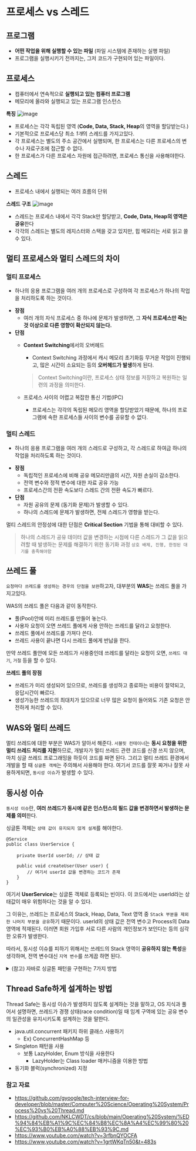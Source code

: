 # 프로세스 vs 스레드

## 프로그램
* **어떤 작업을 위해 실행할 수 있는 파일** (파일 시스템에 존재하는 실행 파일)
* 프로그램을 실행시키기 전까지는, 그저 코드가 구현되어 있는 파일이다. 

## 프로세스
- 컴퓨터에서 연속적으로 **실행되고 있는 컴퓨터 프로그램**
- 메모리에 올라와 실행되고 있는 프로그램 인스턴스

**특징**
![image](https://github.com/hyeong-jun-kim/CS-Study/assets/53989167/bda19568-208d-4200-839d-a0d63c77522e)
- 프로세스는 각각 독립된 영역 (**Code, Data, Stack, Heap**의 영역을 할당받는다.)
- 기본적으로 프로세스당 최소 *1개*의 스레드를 가지고있다.
- 각 프로세스는 별도의 주소 공간에서 실행되며, 한 프로세스는 다른 프로세스의 변수나 자료구조에 접근할 수 없다.
- 한 프로세스가 다른 프로세스 자원에 접근하려면, 프로세스 통신을 사용해야한다.


## 스레드
- 프로세스 내에서 실행되는 여러 흐름의 단위

**스레드 구조**
![image](https://github.com/hyeong-jun-kim/CS-Study/assets/53989167/1cca6565-1dc8-4f71-9638-c2d863536b23)
- 스레드는 프로세스 내에서 각각 Stack만 할당받고, **Code, Data, Heap의 영역은 공유**한다
- 각각의 스레드는 별도의 레지스터와 스택을 갖고 있지만, 힙 메모리는 서로 읽고 쓸 수 있다.

## 멀티 프로세스와 멀티 스레드의 차이
### 멀티 프로세스
- 하나의 응용 프로그램을 여러 개의 프로세스로 구성하여 각 프로세스가 하나의 작업을 처리하도록 하는 것이다.
* **장점**
    * 여러 개의 자식 프로세스 중 하나에 문제가 발생하면, 그 **자식 프로세스만 죽는 것 이상으로 다른 영향이 확산되지 않는다.**
* **단점**
    * **Context Switching**에서의 오버헤드 
        * Context Switching 과정에서 캐시 메모리 초기화등 무거운 작업이 진행되고, 많은 시간이 소요되는 등의 **오버헤드가 발생**하게 된다.
        > Context Switching이란, 프로세스 상태 정보를 저장하고 복원하는 일련의 과정을 의미한다. 

    * 프로세스 사이의 어렵고 복잡한 통신 기법(IPC)
        * 프로세스는 각각의 독립된 메모리 영역을 할당받았기 때문에, 하나의 프로그램에 속한 프로세스들 사이의 변수를 공유할 수 없다.

### 멀티 스레드
- 하나의 응용 프로그램을 여러 개의 스레드로 구성하고, 각 스레드로 하여금 하나의 작업을 처리하도록 하는 것이다.
* **장점**
    * 독립적인 프로세스에 비해 공유 메모리만큼의 시간, 자원 손실이 감소한다.
    * 전역 변수와 정적 변수에 대한 자료 공유 가능
    * 프로세스간의 전환 속도보다 스레드 간의 전환 속도가 빠르다.
* **단점**
    * 자원 공유의 문제 (동기화 문제)가 발생할 수 있다.
    * 하나의 스레드에 문제가 발생하면, 전체 스레드가 영향을 받는다.

멀티 스레드의 안정성에 대한 단점은 **Critical Section** 기법을 통해 대비할 수 있다.
> 하나의 스레드가 공유 데이터 값을 변경하는 시점에 다른 스레드가 그 값을 읽으려할 때 발생하는 문제를 해결하기 위한 동기화 과정
> ```상호 배제, 진행, 한정된 대기를 충족해야함```

## 쓰레드 풀
`요청마다 쓰레드를 생성하는 경우의 단점을 보완`하고자, 대부분의 **WAS**는 쓰레드 풀을 가지고있다.

WAS의 쓰레드 풀은 다음과 같이 동작한다.
* 풀(Pool)안에 미리 쓰레드를 만들어 놓는다.
* 사용자 요청이 오면 쓰레드 풀에게 사용 안하는 쓰레드를 달라고 요청한다.
* 쓰레드 풀에서 쓰레드를 가져다 쓴다.
* 쓰레드 사용이 끝나면 다시 쓰레드 풀에게 반납을 한다.

만약 쓰레드 풀안에 모든 쓰레드가 사용중인데 쓰레드를 달라는 요청이 오면, `쓰레드 대기`, `거절` 등을 할 수 있다.

**쓰레드 풀의 장점**
- 쓰레드가 미리 생성되어 있으므로, 쓰레드를 생성하고 종료하는 비용이 절약되고, 응답시간이 빠르다.
- 생성가능한 쓰레드의 최대치가 있으므로 너무 많은 요청이 들어와도 기존 요청은 안전하게 처리할 수 있다.

## WAS와 멀티 쓰레드
멀티 쓰레드에 대한 부분은 WAS가 알아서 해준다. `서블릿 컨테이너`는 **동시 요청을 위한 멀티 쓰레드 처리를 지원**하므로, 개발자가 멀티 쓰레드 관련 코드를 신경 쓰지 않으며, 마치 싱글 쓰레드 프로그래밍을 하듯이 코드를 짜면 된다.
그리고 멀티 쓰레드 환경에서 개발을 할 때 `싱글톤 객체`는 주의해서 사용해야 한다. 여기서 코드를 잘못 짜거나 잘못 사용하게되면, `동시성 이슈`가 발생할 수 있다.

## 동시성 이슈
`동시성 이슈`란, **여러 쓰레드가 동시에 같은 인스턴스의 필드 값을 변경하면서 발생하는 문제를 의미**한다.

싱글톤 객체는 `상태 값이 유지되지 않게 설계`를 해야한다.
```
@Service
public class UserService {

    private UserId userId; // 상태 값

    public void createUser(User user) {
        // 여기서 userId 값을 변경하는 코드가 존재
    }
}
```
여기서 **UserService**는 싱글톤 객체로 등록되는 빈이다. 이 코드에서는 userId라는 상태값이 매우 위험하다는 것을 알 수 있다.

그 이유는, 쓰레드는 프로세스의 Stack, Heap, Data, Text 영역 중 `Stack 부분을 제외한 나머지 부분을 공유`하기 때문이다. userId의 상태 값은 전역 변수고 Process의 Data 영역에 적재된다. 이러면 회원 가입후 서로 다른 사람의 개인정보가 보인다는 등의 심각한 오류가 발생한다.

따라서, 동시성 이슈를 피하기 위해서는 쓰레드의 Stack 영역이 **공유하지 않는 특성**을 생각하며, 전역 변수대신 `지역 변수`를 쓰게끔 하면 된다.

<details>
<summary>
(참고) 자바로 싱글톤 패턴을 구현하는 7가지 방법
</summary>
    
### 1. 단순한 메서드 호출

- **문제점:** 원자성이 결여되어있다. ⇒ 자바에서는 멀티 스레드로 동작하므로, 문제 발생할 수 있음
    - 여러 스레드에서 동시에 인스턴스를 생성해서 여러개의 인스턴스가 생성될 수 있다.
- **해결방법:** synchronized 키워드를 붙혀서 해당 문제점을 해결할 수 있다.
    - 하지만 락이 걸려있으므로, 성능저하 이슈가 있을 수 있다.

```java
public class Singleton {
    private static Singleton instance;

    private Singleton() {

    }

    public static Singleton getInstance() {
        if (instance == null)
            instance = new Singleton();

        return instance;
    }
}
```

## 2. 정적 멤버

- `정적(static)` 멤버나 블록은 런타임이 아니라, **최초에 JVM이 클래스 로딩 때 모든 클래스들을 로드할 때 미리 인스턴스를 생성**하는데 이를 이용한 방법이다.
- 클래스 로딩과 동시에 싱글톤 인스턴스를 만들고, 그렇기 때문에 모듈들이 싱글톤 인스턴스를 요청할 때 그냥 만들어진 인스턴스를 반환하면 된다.
- **문제점:** 불필요한 자원 낭비라는 이슈가 있다. 싱글톤 인스턴스가 필요없을 경우에도 무조건 싱글톤 클래스를 호출해 인스턴스를 만들어야 하기 때문이다.

```java
public class Singleton {
    private final static Singleton instance = new Singleton();

    private Singleton() {

    }

    public static Singleton getInstance() {
        return instance;
    }
}
```

## 3. 정적 블록

```java
public class Singleton {
    private static Singleton instance = null;

    static {
        instance = new Singleton();
    }

    private Singleton() {

    }

    public static Singleton getInstance() {
        return instance;
    }
}
```

## 4. 정적 멤버와 LazyHolder(중첩 클래스)

- **singleInstaceHolder**라는 내부클래스를 하나 더 만듬으로써, Singleton 클래스가 최초에 로딩되더라도 함께 초기화가 되지 않고, getInstance()가 호출될 때 singleInstanceHolder 클래스가 로딩되어 인스턴스를 생성하게 된다.

```java
class Singleton {
    private static class singleInstanceHolder {
        private static final Singleton INSTANCE = new Singleton();
    }
    public static Singleton getInstance() {
        return singleInstanceHolder.INSTANCE;
    }
}
```

## 5. 이중 확인 잠금(DCL)

- 이중 확인 잠금은 **인스턴스 생성 여부를 싱글톤 패턴 잠금 전에 한번, 객체를 생성하기 전에 한번 2번 체크**하면 인스턴스가 존재하지 않을 때만 잠금을 걸 수 있기 때문에 앞서 생겼던 문제점들을 해결할 수 있다.

```java
public class Singleton {
    private volatile Singleton instance;

    private Singleton() {

    }

    public Singleton getInstance() {
        if (instance == null) {
            synchronized (Singleton.class) {
                if (instance == null)
                    instance = new Singleton();
            }
        }
    }
}
```

## 6. enum

- enum 클래스는 기본적으로 tread safe한 점이 보장되기 때문에, 이를 통해 생성할 수 있다.

```jsx
    public enum SingletonEnum {
        INSTANCE;
        public void oortCloud() {

        }
    }
```

## 추천하는 방법은

1. 제일 많이 쓰이는 4번(정적 멤버와 LazyHolder)
2. 6번은 이펙티브 자바를 쓴 조슈아 블로크가 추천한 방법이다.
</details>
    
## Thread Safe하게 설계하는 방법
Thread Safe는 동시성 이슈가 발생하지 않도록 설계하는 것을 말하고, OS 지식과 풀어서 설명하면, 쓰레드가 경쟁 상태(race condition)일 때 임계 구역에 있는 공유 변수의 일관성을 유지시키도록 설계하는 것을 말한다.
* java.util.concurrent 패키지 하위 클래스 사용하기
    * Ex) ConcurrentHashMap 등
* Singleton 패턴을 사용
    * 보통 LazyHolder, Enum 방식을 사용한다
        * LazyHolder는 Class loader 매커니즘을 이용한 방법
* 동기화 블럭(synchronized) 지정

### 참고 자료
* https://github.com/gyoogle/tech-interview-for-developer/blob/master/Computer%20Science/Operating%20System/Process%20vs%20Thread.md
* https://github.com/NKLCWDT/cs/blob/main/Operating%20System/%ED%94%84%EB%A1%9C%EC%84%B8%EC%8A%A4%EC%99%80%20%EC%93%B0%EB%A0%88%EB%93%9C.md
* https://www.youtube.com/watch?v=3rfbnQYOCFA
* https://www.youtube.com/watch?v=1grtWKqTn50&t=483s
